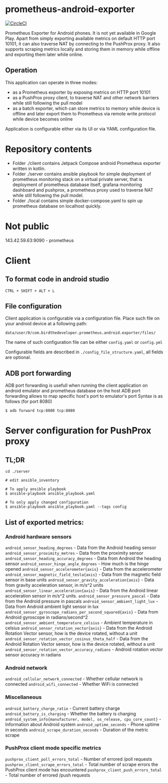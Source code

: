 # prometheus-android-exporter

[![CircleCI](https://dl.circleci.com/status-badge/img/gh/birdthedeveloper/prometheus-android-exporter/tree/master.svg?style=svg&circle-token=6a31d132a46fd4e7cf04dd49ef390f1776e38cfc)](https://dl.circleci.com/status-badge/redirect/gh/birdthedeveloper/prometheus-android-exporter/tree/master)

Prometheus Exporter for Android phones. It is not yet available in Google Play. 
Apart from simply exporting available metrics on default HTTP port 10101, it can also traverse NAT
by connecting to the PushProx proxy.
It also supports scraping metrics locally and storing them in memory while offline and
exporting them later while online.

## Operation
This application can operate in three modes:
- as a Prometheus exporter by exposing metrics on HTTP port 10101
- as a PushProx proxy client, to traverse NAT and other network barriers while still following
    the pull model
- as a batch exporter, which can store metrics to memory while device is offline and later export
    them to Prometheus via remote write protocol while device becomes online

Application is configurable either via its UI or via YAML configuration file.

# Repository contents
- Folder ./client contains Jetpack Compose android Prometheus exporter written in kotlin.
- Folder ./server contains ansible playbook for simple deployment of prometheus monitoring stack
    on a virtual private server, that is deployment of prometheus database itself, grafana
    monitoring dashboard and pushprox, a prometheus proxy used to traverse NAT while still following
    the pull model.
- Folder ./local contains simple docker-compose.yaml to spin up prometheus database on localhost
    quickly.

# Not public
143.42.59.63:9090 - prometheus

# Client

## To format code in android studio
```
CTRL + SHIFT + ALT + L
```

## File configuration
Client application is configurable via a configuration file.
Place such file on your android device at a following path:
```
data/user/0/com.birdthedeveloper.prometheus.android.exporter/files/
```
The name of such configuration file can be either `config.yaml` or `config.yml`

Configurable fields are described in `./config_file_structure.yaml`, all
fields are optional.

## ADB port forwarding
ADB port forwarding is usefull when running the client application 
on android emulator and prometheus database on the host
ADB port forwarding allows to map specific host's port to emulator's port
Syntax is as follows (for port 8080)
```
$ adb forward tcp:8080 tcp:8080
```

# Server configuration for PushProx proxy

## TL;DR
```
cd ./server

# edit ansible_inventory

# To apply ansible playbook
$ ansible-playbook ansible_playbook.yaml

# To only apply changed configuration
$ ansible-playbook ansible_playbook.yaml --tags config
``` 

## List of exported metrics:

### Android hardware sensors
`android_sensor_heading_degrees` - Data from the Android heading sensor
`android_sensor_proximity_metres` - Data from the proximity sensor
`android_sensor_heading_accuracy_degrees` - Data from Android the heading sensor
`android_sensor_hinge_angle_degrees` - How much is the hinge opened
`android_sensor_accelerometer{axis}` - Data from the accelerometer
`android_sensor_magnetic_field_tesla{axis}` - Data from the magnetic field sensor in base units
`android_sensor_gravity_acceleration{axis}` - Data from gravity acceleration sensor, in m/s^2 units
`android_sensor_linear_acceleration{axis}` - Data from the Android linear acceleration sensor in m/s^2 units.
`android_sensor_pressure_pascal` - Data from the Android pressure in pascals
`android_sensor_ambient_light_lux` - Data from Android ambient light sensor in lux
`android_sensor_gyroscope_radians_per_second_squared{axis}` - Data from Android gyroscope in radians/second^2
`android_sensor_ambient_temperature_celsius` - Ambient temperature in celsius
`android_sensor_rotation_vector{axis}` - Data from the Android Rotation Vector sensor, how is the device rotated, without a unit
`android_sensor_rotation_vector_cosinus_theta_half` - Data from the Android Rotation Vector sensor, how is the device rotated, without a unit
`android_sensor_rotation_vector_accuracy_radians` - Android rotation vector sensor accuracy in radians

### Android network
`android_cellular_network_connected` - Whether cellular network is connected
`android_wifi_connected` - Whether WiFi is connected

### Miscellaneous
`android_battery_charge_ratio` - Current battery charge
`android_battery_is_charging` - Whether the battery is charging
`android_system_info{manufacturer, model, os_release, cpu_core_count}` - Information about Android system
`android_uptime_seconds` - Phone uptime in seconds
`android_scrape_duration_seconds` - Duration of the metric scrape

### PushProx client mode specific metrics
`pushprox_client_poll_errors_total` - Number of errored /poll requests
`pushprox_client_scrape_errors_total` - Total number of scrape errors the PushProx client mode has encountered
`pushprox_client_push_errors_total` - Total number of errored /push requests
